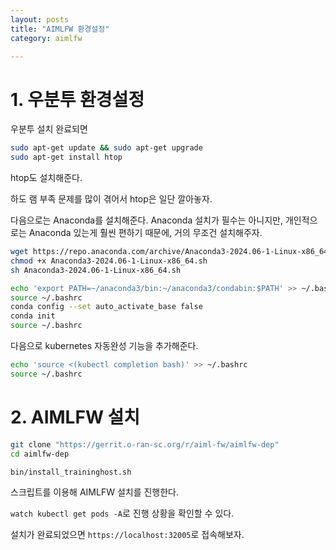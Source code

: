 ```yaml
---
layout: posts
title: "AIMLFW 환경설정"
category: aimlfw

---
```


# 1. 우분투 환경설정

우분투 설치 완료되면

```bash
sudo apt-get update && sudo apt-get upgrade
sudo apt-get install htop
```

htop도 설치해준다.

하도 램 부족 문제를 많이 겪어서 htop은 일단 깔아놓자.

다음으로는 Anaconda를 설치해준다. Anaconda 설치가 필수는 아니지만, 개인적으로는 Anaconda 있는게 훨씬 편하기 때문에, 거의 무조건 설치해주자.

```bash
wget https://repo.anaconda.com/archive/Anaconda3-2024.06-1-Linux-x86_64.sh # 최신 버전으로 바꿔주자.
chmod +x Anaconda3-2024.06-1-Linux-x86_64.sh
sh Anaconda3-2024.06-1-Linux-x86_64.sh
```

```bash
echo 'export PATH=~/anaconda3/bin:~/anaconda3/condabin:$PATH' >> ~/.bashrc
source ~/.bashrc
conda config --set auto_activate_base false
conda init
source ~/.bashrc
```

다음으로 kubernetes 자동완성 기능을 추가해준다.

```bash
echo 'source <(kubectl completion bash)' >> ~/.bashrc
source ~/.bashrc
```


# 2. AIMLFW 설치

```bash
git clone "https://gerrit.o-ran-sc.org/r/aiml-fw/aimlfw-dep"
cd aimlfw-dep
```

```bash
bin/install_traininghost.sh
```

스크립트를 이용해 AIMLFW 설치를 진행한다.

`watch kubectl get pods -A`로 진행 상황을 확인할 수 있다.

설치가 완료되었으면 `https://localhost:32005`로 접속해보자.

